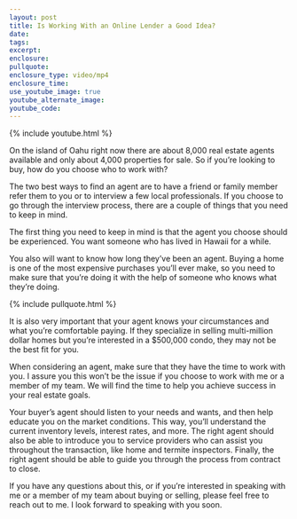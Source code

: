 ```yaml
---
layout: post
title: Is Working With an Online Lender a Good Idea?
date:
tags:
excerpt:
enclosure:
pullquote:
enclosure_type: video/mp4
enclosure_time:
use_youtube_image: true
youtube_alternate_image:
youtube_code:
---
```


{% include youtube.html %}

On the island of Oahu right now there are about 8,000 real estate agents available and only about 4,000 properties for sale. So if you’re looking to buy, how do you choose who to work with?

The two best ways to find an agent are to have a friend or family member refer them to you or to interview a few local professionals. If you choose to go through the interview process, there are a couple of things that you need to keep in mind.

The first thing you need to keep in mind is that the agent you choose should be experienced. You want someone who has lived in Hawaii for a while.

You also will want to know how long they’ve been an agent. Buying a home is one of the most expensive purchases you’ll ever make, so you need to make sure that you’re doing it with the help of someone who knows what they’re doing.

{% include pullquote.html %}

It is also very important that your agent knows your circumstances and what you’re comfortable paying. If they specialize in selling multi-million dollar homes but you’re interested in a $500,000 condo, they may not be the best fit for you.

When considering an agent, make sure that they have the time to work with you. I assure you this won’t be the issue if you choose to work with me or a member of my team. We will find the time to help you achieve success in your real estate goals.

Your buyer’s agent should listen to your needs and wants, and then help educate you on the market conditions. This way, you’ll understand the current inventory levels, interest rates, and more. The right agent should also be able to introduce you to service providers who can assist you throughout the transaction, like home and termite inspectors. Finally, the right agent should be able to guide you through the process from contract to close.

If you have any questions about this, or if you’re interested in speaking with me or a member of my team about buying or selling, please feel free to reach out to me. I look forward to speaking with you soon.